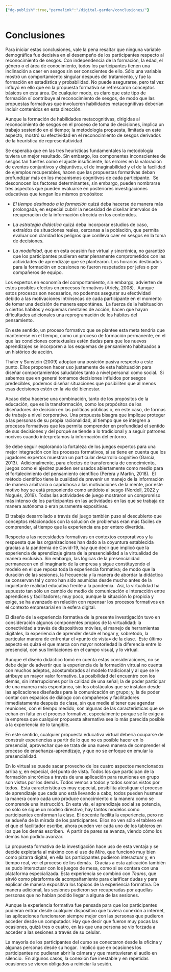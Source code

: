 ```yaml
---
{"dg-publish":true,"permalink":"/digital-garden/conclusiones/"}
---
```


# Conclusiones

Para iniciar estas conclusiones, vale la pena resaltar que ninguna variable demográfica fue decisiva en el desempeño de los participantes respecto al reconocimiento de sesgos. Con independencia de la formación, la edad, el género o el área de conocimiento, todos los participantes tienen una inclinación a caer en sesgos sin ser conscientes de ello. Sólo una variable mostró un comportamiento singular después del tratamiento, y fue la formación en estadística y probabilidad. No puede asegurarse, pero tal vez influyó en ello que en la propuesta formativa se refrescaron conceptos básicos en esta área. De cualquier modo, es claro que este tipo de formación sí contribuye al reconocimiento de sesgos, de modo que las propuestas formativas que involucren habilidades metacognitivas deberían incluir contenidos en esta dirección.

Aunque la formación de habilidades metacognitivas, dirigidas al reconocimiento de sesgos en el proceso de toma de decisiones, implica un trabajo sostenido en el tiempo; la metodología propuesta, limitada en este aspecto, mostró su efectividad en el reconocimiento de sesgos derivados de la heurística de representatividad.  

Se esperaba que en las tres heurísticas fundamentales la metodología tuviera un mejor resultado. Sin embargo, los componentes inconscientes de sesgos tan fuertes como el ajuste insuficiente, los errores en la valoración de eventos conjuntivos y disjuntivos, el de imaginabilidad y el de la facilidad de ejemplos recuperables, hacen que las propuestas formativas deban profundizar más en los mecanismos cognitivos de cada participante.  Se desconocen los factores determinantes, sin embargo, pueden nombrarse tres aspectos que pueden evaluarse en posteriores investigaciones educativas que tengan los mismos propósitos:

- _El tiempo destinado a la formación_ quizá deba hacerse de manera más prolongada, en especial cubrir la necesidad de diseñar intervalos de recuperación de la información ofrecida en los contenidos.  

- _La estrategia didáctica_ quizá deba incorporar estudios de caso, extraídos de situaciones reales, cercanas a la población, que permita evaluar con claridad los peligros que conlleva caer en sesgos en la toma de decisiones.

- _La modalidad,_ que en esta ocasión fue virtual y sincrónica, no garantizó que los participantes pudieran estar plenamente comprometidos con las actividades de aprendizaje que se plantearon. Los horarios destinados para la formación en ocasiones no fueron respetados por jefes o por compañeros de equipo.

Los expertos en economía del comportamiento, sin embargo, advierten de estos posibles efectos en procesos formativos (Ariely, 2008).  Aunque estos procesos son necesarios, no podemos asegurar su efectividad debido a las motivaciones intrínsecas de cada participante en el momento de tomar una decisión de manera espontánea.  La fuerza de la habituación a ciertos hábitos y esquemas mentales de acción, hacen que hayan dificultades adicionales una reprogramación de los hábitos del pensamiento.

En este sentido, un proceso formativo que se plantee esta meta tendría que mantenerse en el tiempo, como un proceso de formación permanente, en el que las condiciones contextuales estén dadas para que los nuevos aprendizajes se incorporen a los esquemas de pensamiento habituados a un histórico de acción. 

Thaler y Sunstein (2009) adoptan una posición pasiva respecto a este punto. Ellos proponen hacer uso justamente de esta habituación para diseñar comportamientos saludables tanto a nivel personal como social.  Si sabemos que en general tomamos decisiones influidos por sesgos predecibles, podemos diseñar situaciones que posibiliten que al menos esas decisiones estén en la vía del bienestar.

Acaso deba hacerse una combinación, tanto de los propósitos de la educación, que es la transformación, como los propósitos de los diseñadores de decisión en las políticas públicas o, en este caso, de formas de trabajo a nivel corporativo. Una propuesta bisagra que implique proteger a las personas de su propia racionalidad, al tiempo que se integren a procesos formativos que les permita comprender en profundidad el sentido de sus decisiones y del porqué se tiende a lo tradicional y a seguir patrones nocivos cuando interpretamos la información del entorno.

Se debe seguir explorando la fortaleza de los juegos expertos para una mejor integración con los procesos formativos, si se tiene en cuenta que los jugadores expertos muestran un particular desarrollo cognitivo (García, 2013).  Adicionalmente, para efectos de transferencia de conocimiento, juegos como el ajedrez pueden ser usados abiertamente como medio para el fortalecimiento del pensamiento científico (Perera y Martin, 2018).  El método científico tiene la cualidad de prevenir un manejo de la información de manera arbitraria o caprichosa a las motivaciones de la mente, por este motivo hoy se está proponiendo como antídoto al sesgo (Nordell, 2022 y Nogués, 2019). Todas las actividades de juego mostraron un compromiso más intenso de los participantes en las actividades en las que se trabaja de manera autónoma o eran puramente expositivas.

El trabajo desarrollado a través del juego también puso al descubierto que conceptos relacionados con la solución de problemas eran más fáciles de comprender, al tiempo que la experiencia era por entero divertida.

Respecto a las necesidades formativas en contextos corporativos y la respuesta que las organizaciones han dado a la coyuntura establecida gracias a la pandemia de Covid-19, hay que decir que implicó que la experiencia de aprendizaje girara de la presencialidad a la virtualidad de manera exclusiva. Sin embargo, las lógicas de la presencialidad permanecen en el imaginario de la empresa y sigue constituyendo el modelo en el que reposa toda la experiencia formativa; de modo que la duración de las sesiones, la frecuencia y la manera de abordar la didáctica se conservan tal y como han sido asumidas desde mucho antes de la inquietante realidad educativa frente a la pandemia.  Así, la virtualidad ha supuesto tan sólo un cambio de medio de comunicación e interacción entre aprendices y facilitadores; muy poco, aunque la situación lo propicia y exige, se ha avanzado en relación con repensar los procesos formativos en el contexto empresarial en la esfera digital.

El diseño de la experiencia formativa de la presente investigación tuvo en consideración algunos componentes propios de la virtualidad: la conectividad a través de dispositivos móviles, el manejo de herramientas digitales, la experiencia de aprender desde el hogar y, sobretodo, la particular manera de enfrentar el «punto de vista» de la clase.  Este último aspecto es quizá el que marca con mayor notoriedad la diferencia entre lo presencial, con sus limitaciones en el campo visual, y lo virtual. 

Aunque el diseño didáctico tomó en cuenta estas consideraciones, no se debe dejar de advertir que la experiencia de la formación virtual no cuenta con muchos adeptos, acostumbrados al modelo tradicional y al que se le atribuye un mayor valor formativo. La posibilidad del encuentro con los demás, sin interrupciones por la calidad de una señal; la de poder participar de una manera más espontánea, sin los obstáculos que se instalan desde las aplicaciones diseñadas para la comunicación en grupo; y, la de poder contar con espacios de diálogo con compañeros y facilitadores inmediatamente después de clase, sin que medie el tener que agendar reuniones, con el tiempo medido, son algunas de las características que se echan en falta en el proceso formativo, especialmente porque se le exige a la empresa que cualquier propuesta alternativa sea lo más parecida posible a la experiencia de lo tangible. 

En este sentido, cualquier propuesta educativa virtual debería ocuparse de construir experiencias a partir de lo que no es posible hacer en lo presencial, aprovechar que se trata de una nueva manera de comprender el proceso de enseñanza-aprendizaje, y que no se enfoque en emular la presencialidad.  

En lo virtual se puede sacar provecho de los cuatro aspectos mencionados arriba y, en especial, del punto de vista. Todos los que participan de la formación sincrónica a través de una aplicación para reuniones en grupo son vistos por los demás. Todos vemos a todos y todos somos vistos por todos.  Esta característica es muy especial, posibilita atestiguar el proceso de aprendizaje que cada uno está llevando a cabo, todos pueden husmear la manera como cada uno produce conocimiento o la manera como se comprende una instrucción. En esta vía, el aprendizaje social se potencia, no sólo se sigue un modelo directivo, hay tantos modelos como participantes conforman la clase. El docente facilita la experiencia, pero no se adueña de la mirada de los participantes. Ellos no ven sólo el tablero en el que el facilitador escribe, ahora pueden ver cada uno de los tableros en los que los demás escriben.  A partir de pares se avanza, viendo cómo los demás han podido avanzar. 

La propuesta formativa de la investigación hace uso de esta ventaja y se decide explotarla al máximo con el uso de _Miro_, que funcionó muy bien como pizarra digital, en ella los participantes pudieron interactuar y, en tiempo real, ver el proceso de los demás.  Gracias a esta aplicación también se pudo interactuar con los juegos de mesa, como si se contara con una plataforma especializada. Esta experiencia se combinó con _Teams_, que sirvió como plataforma de acompañamiento para clarificar dudas y para explicar de manera expositiva los tópicos de la experiencia formativa. De manera adicional, las sesiones pudieron ser recuperadas por aquellas personas que no habían podido llegar a alguna de las sesiones.

Aunque la experiencia formativa fue pensada para que los participantes pudieran entrar desde cualquier dispositivo que tuviera conexión a internet, las aplicaciones funcionaron siempre mejor con las personas que pudieron acceder desde un computador. Hay que decir que fueron muy pocas las ocasiones, quizá tres o cuatro, en las que una persona se vio forzada a acceder a las sesiones a través de su celular.

La mayoría de los participantes del curso se conectaron desde la oficina y algunas personas desde su hogar.  Implicó que en ocasiones los participantes no pudieran abrir la cámara y que mantuvieran el audio en silencio.  En algunos casos, la conexión fue inestable y en repetidas ocasiones se vieron obligados a reiniciar la sesión.